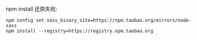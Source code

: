 npm install 还原失败:

```
npm config set sass_binary_site=https://npm.taobao.org/mirrors/node-sass
npm install --registry=https://registry.npm.taobao.org
```


